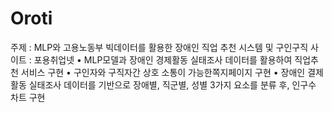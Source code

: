 # Oroti
주제 : MLP와 고용노동부 빅데이터를 활용한 장애인 직업 추천 시스템 및 구인구직 사이트 : 포용취업넷
     • MLP모델과 장애인 경제활동 실태조사 데이터를 활용하여 직업추천 서비스 구현
     • 구인자와 구직자간 상호 소통이 가능한쪽지페이지 구현
     • 장애인 결제활동 실태조사 데이터를 기반으로 장애별, 직군별, 성별 3가지 요소를 분류 후, 인구수 차트 구현    
      
